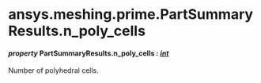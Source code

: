 # ansys.meshing.prime.PartSummaryResults.n_poly_cells



#### *property* PartSummaryResults.n_poly_cells *: [int](https://docs.python.org/3.11/library/functions.html#int)*

Number of polyhedral cells.

<!-- !! processed by numpydoc !! -->
